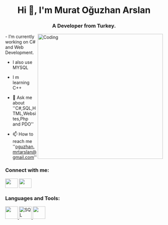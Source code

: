 <h1 align="center">Hi 👋, I'm Murat Oğuzhan Arslan</h1>
<h3 align="center">A Developer from Turkey.</h3>
<img align="right" alt="Coding" width=400 src="https://media.tenor.com/NOYF3f82b_gAAAAC/programmer.gif">
-  I’m currently working on C# and Web Development.

- I also use MYSQL

- I m learning C++

- 💬 Ask me about ''C#,SQL,HTML,Websites,Php and PDO''

- 📫 How to reach me ''oguzhan.mrtarslan@gmail.com''

<h3 align="left">Connect with me:</h3>
<p align="left">
<a href="[https://dev.to/komplatox]" target="blank"><img align="center" src="https://raw.githubusercontent.com/rahuldkjain/github-profile-readme-generator/master/src/images/icons/Social/devto.svg" alt="" height="30" width="40" /></a>
<a href="https://www.instagram.com/oguzarslan____" target="blank"><img align="center" src="https://raw.githubusercontent.com/rahuldkjain/github-profile-readme-generator/master/src/images/icons/Social/instagram.svg" alt="" height="30" width="40" /></a>

</p>

<h3 align="left">Languages and Tools:</h3>
<p align="left"> <a href="https://encrypted-tbn0.gstatic.com/images?q=tbn:ANd9GcRZPi7-vfjoJWo0S4vH_wdH7S4U6nhLkWIxrC9kSL8cdA&s" target="_blank" rel="noreferrer"> <img src="https://encrypted-tbn0.gstatic.com/images?q=tbn:ANd9GcRZPi7-vfjoJWo0S4vH_wdH7S4U6nhLkWIxrC9kSL8cdA&s" alt="" width="40" height="40"/> </a>  
 <a href="https://www.edureka.co/blog/wp-content/uploads/2019/10/logo.png" target="_blank" rel="noreferrer"> <img src="https://www.edureka.co/blog/wp-content/uploads/2019/10/logo.png" alt="SQL" width="40" height="40"/> </a> 
 <a href="https://encrypted-tbn0.gstatic.com/images?q=tbn:ANd9GcRyQwZSg5p0Gq6t5y9NIY9zlbUpTxI-vwvULQ&s" target="_blank" rel="noreferrer"> <img src="https://encrypted-tbn0.gstatic.com/images?q=tbn:ANd9GcRyQwZSg5p0Gq6t5y9NIY9zlbUpTxI-vwvULQ&s" alt"PHP" width="40" height="40" /> </a>
</p>
